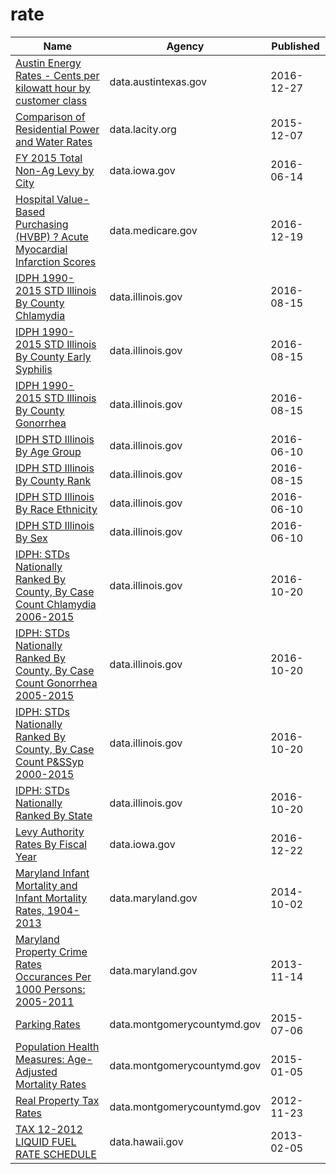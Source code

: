 # rate

Name | Agency | Published
---- | ---- | ---------
[Austin Energy Rates - Cents per kilowatt hour by customer class](../socrata/scy3-ke5d.md) | data.austintexas.gov | 2016-12-27
[Comparison of Residential Power and Water Rates](../socrata/mnrz-a5vv.md) | data.lacity.org | 2015-12-07
[FY 2015 Total Non-Ag Levy by City](../socrata/n432-c6ty.md) | data.iowa.gov | 2016-06-14
[Hospital Value-Based Purchasing (HVBP) ? Acute Myocardial Infarction Scores](../socrata/rm5p-8gae.md) | data.medicare.gov | 2016-12-19
[IDPH 1990-2015 STD Illinois By County Chlamydia](../socrata/vcg3-dux6.md) | data.illinois.gov | 2016-08-15
[IDPH 1990-2015 STD Illinois By County Early Syphilis](../socrata/ry7q-f463.md) | data.illinois.gov | 2016-08-15
[IDPH 1990-2015 STD Illinois By County Gonorrhea](../socrata/dq2r-y9bw.md) | data.illinois.gov | 2016-08-15
[IDPH STD Illinois By Age Group](../socrata/84hd-bxse.md) | data.illinois.gov | 2016-06-10
[IDPH STD Illinois By County Rank](../socrata/jj3q-32um.md) | data.illinois.gov | 2016-08-15
[IDPH STD Illinois By Race Ethnicity](../socrata/4639-tztg.md) | data.illinois.gov | 2016-06-10
[IDPH STD Illinois By Sex](../socrata/cb2a-8e6s.md) | data.illinois.gov | 2016-06-10
[IDPH: STDs Nationally Ranked By County, By Case Count Chlamydia 2006-2015](../socrata/xuuw-9mzb.md) | data.illinois.gov | 2016-10-20
[IDPH: STDs Nationally Ranked By County, By Case Count Gonorrhea 2005-2015](../socrata/kc8y-8tqk.md) | data.illinois.gov | 2016-10-20
[IDPH: STDs Nationally Ranked By County, By Case Count P&SSyp 2000-2015](../socrata/i8hz-ffis.md) | data.illinois.gov | 2016-10-20
[IDPH: STDs Nationally Ranked By State](../socrata/3pdc-gk5d.md) | data.illinois.gov | 2016-10-20
[Levy Authority Rates By Fiscal Year](../socrata/xmkr-kpjb.md) | data.iowa.gov | 2016-12-22
[Maryland Infant Mortality and Infant Mortality Rates, 1904-2013](../socrata/p6r3-wfed.md) | data.maryland.gov | 2014-10-02
[Maryland Property Crime Rates Occurances Per 1000 Persons: 2005-2011](../socrata/7ks4-3r3s.md) | data.maryland.gov | 2013-11-14
[Parking Rates](../socrata/dh8t-aq6g.md) | data.montgomerycountymd.gov | 2015-07-06
[Population Health Measures: Age-Adjusted Mortality Rates](../socrata/j55i-sqj8.md) | data.montgomerycountymd.gov | 2015-01-05
[Real Property Tax Rates](../socrata/es5m-4wf9.md) | data.montgomerycountymd.gov | 2012-11-23
[TAX 12-2012 LIQUID FUEL RATE SCHEDULE](../socrata/ap2e-c6eb.md) | data.hawaii.gov | 2013-02-05

